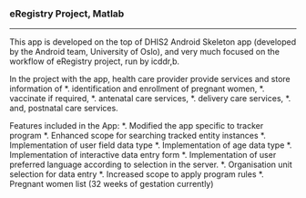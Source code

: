 ### eRegistry Project, Matlab
---

This app is developed on the top of DHIS2 Android Skeleton app (developed by the Android team, University of Oslo), and very much focused on the workflow of eRegistry project, run by icddr,b. 

In the project with the app, health care provider provide services and store information of 
*. identification and enrollment of pregnant women, 
*. vaccinate if required, 
*. antenatal care services,
*. delivery care services,
*. and, postnatal care services.

Features included in the App:
*. Modified the app specific to tracker program
*. Enhanced scope for searching tracked entity instances
*. Implementation of user field data type
*. Implementation of age data type
*. Implementation of interactive data entry form
*. Implementation of user preferred language according to selection in the server.
*. Organisation unit selection for data entry
*. Increased scope to apply program rules 
*. Pregnant women list (32 weeks of gestation currently)
